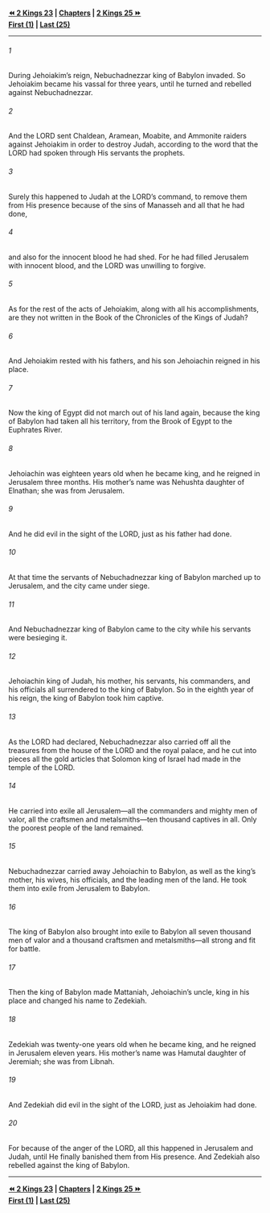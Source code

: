   
**[⏪ 2 Kings 23](./2%20Kings%2023.md) | [Chapters](./_index.md) | [2 Kings 25 ⏩](./2%20Kings%2025.md)**  
**[First (1)](./2%20Kings%201.md) | [Last (25)](./2%20Kings%2025.md)**  
  
---  
  
###### 1  
During Jehoiakim’s reign, Nebuchadnezzar king of Babylon invaded. So Jehoiakim became his vassal for three years, until he turned and rebelled against Nebuchadnezzar.  
  
###### 2  
And the LORD sent Chaldean, Aramean, Moabite, and Ammonite raiders against Jehoiakim in order to destroy Judah, according to the word that the LORD had spoken through His servants the prophets.  
  
###### 3  
Surely this happened to Judah at the LORD’s command, to remove them from His presence because of the sins of Manasseh and all that he had done,  
  
###### 4  
and also for the innocent blood he had shed. For he had filled Jerusalem with innocent blood, and the LORD was unwilling to forgive.  
  
###### 5  
As for the rest of the acts of Jehoiakim, along with all his accomplishments, are they not written in the Book of the Chronicles of the Kings of Judah?  
  
###### 6  
And Jehoiakim rested with his fathers, and his son Jehoiachin reigned in his place.  
  
###### 7  
Now the king of Egypt did not march out of his land again, because the king of Babylon had taken all his territory, from the Brook of Egypt to the Euphrates River.  
  
###### 8  
Jehoiachin was eighteen years old when he became king, and he reigned in Jerusalem three months. His mother’s name was Nehushta daughter of Elnathan; she was from Jerusalem.  
  
###### 9  
And he did evil in the sight of the LORD, just as his father had done.  
  
###### 10  
At that time the servants of Nebuchadnezzar king of Babylon marched up to Jerusalem, and the city came under siege.  
  
###### 11  
And Nebuchadnezzar king of Babylon came to the city while his servants were besieging it.  
  
###### 12  
Jehoiachin king of Judah, his mother, his servants, his commanders, and his officials all surrendered to the king of Babylon. So in the eighth year of his reign, the king of Babylon took him captive.  
  
###### 13  
As the LORD had declared, Nebuchadnezzar also carried off all the treasures from the house of the LORD and the royal palace, and he cut into pieces all the gold articles that Solomon king of Israel had made in the temple of the LORD.  
  
###### 14  
He carried into exile all Jerusalem—all the commanders and mighty men of valor, all the craftsmen and metalsmiths—ten thousand captives in all. Only the poorest people of the land remained.  
  
###### 15  
Nebuchadnezzar carried away Jehoiachin to Babylon, as well as the king’s mother, his wives, his officials, and the leading men of the land. He took them into exile from Jerusalem to Babylon.  
  
###### 16  
The king of Babylon also brought into exile to Babylon all seven thousand men of valor and a thousand craftsmen and metalsmiths—all strong and fit for battle.  
  
###### 17  
Then the king of Babylon made Mattaniah, Jehoiachin’s uncle, king in his place and changed his name to Zedekiah.  
  
###### 18  
Zedekiah was twenty-one years old when he became king, and he reigned in Jerusalem eleven years. His mother’s name was Hamutal daughter of Jeremiah; she was from Libnah.  
  
###### 19  
And Zedekiah did evil in the sight of the LORD, just as Jehoiakim had done.  
  
###### 20  
For because of the anger of the LORD, all this happened in Jerusalem and Judah, until He finally banished them from His presence. And Zedekiah also rebelled against the king of Babylon.  
  
  
---  
  
**[⏪ 2 Kings 23](./2%20Kings%2023.md) | [Chapters](./_index.md) | [2 Kings 25 ⏩](./2%20Kings%2025.md)**  
**[First (1)](./2%20Kings%201.md) | [Last (25)](./2%20Kings%2025.md)**  
  
